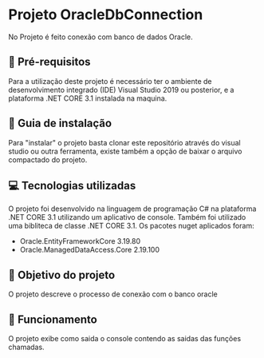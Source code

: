 # Projeto OracleDbConnection
No Projeto é feito conexão com banco de dados Oracle.

## :pencil: Pré-requisitos  
Para a utilização deste projeto é necessário ter o ambiente de desenvolvimento integrado (IDE) Visual Studio 2019 ou posterior, e a plataforma .NET CORE 3.1 instalada na maquina.

## :floppy_disk: Guia de instalação
Para "instalar" o projeto basta clonar este repositório através do visual studio ou outra ferramenta, existe também a opção de baixar o arquivo compactado do projeto.  

## :computer: Tecnologias utilizadas
O projeto foi desenvolvido na linguagem de programação C# na plataforma .NET CORE 3.1 utilizando um aplicativo de console. Também foi utilizado uma bibliteca de classe .NET CORE 3.1.
Os pacotes nuget aplicados foram:
 - Oracle.EntityFrameworkCore 3.19.80
 - Oracle.ManagedDataAccess.Core 2.19.100

## :dart: Objetivo do projeto
O projeto descreve o processo de conexão com o banco oracle

## :electric_plug: Funcionamento
O projeto exibe como saida o console contendo as saidas das funções chamadas.
